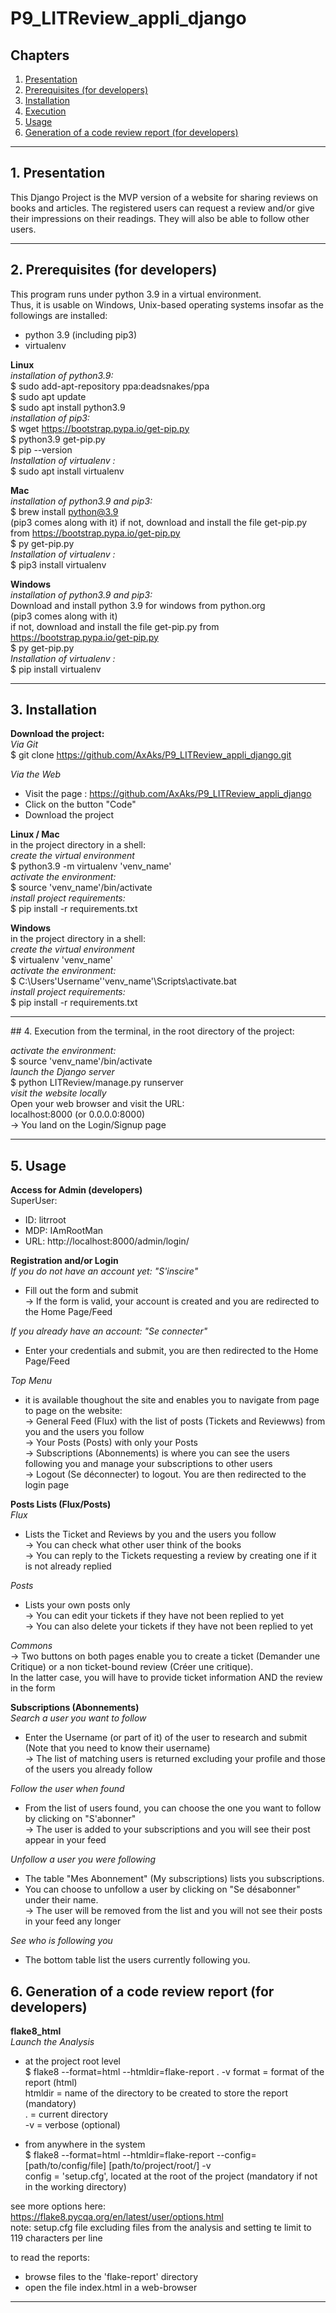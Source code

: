 # P9_LITReview_appli_django

## Chapters

1. [Presentation](#presentation)
2. [Prerequisites (for developers)](#prerequisites)
3. [Installation](#installation)
4. [Execution](#execution)
5. [Usage](#usage)
6. [Generation of a code review report (for developers)](#generation_of_a_code_review_report)
***

## 1. Presentation <a name="presentation"></a>
This Django Project is the MVP version of a website for sharing reviews on books and articles.
The registered users can request a review and/or give their impressions on their readings.
They will also be able to follow other users.
***

## 2. Prerequisites (for developers) <a name="prerequisites"></a>
This program runs under python 3.9 in a virtual environment.  
Thus, it is usable on Windows, Unix-based operating systems
insofar as the followings are installed:
- python 3.9 (including pip3)
- virtualenv

__Linux__  
_installation of python3.9:_    
$ sudo add-apt-repository ppa:deadsnakes/ppa    
$ sudo apt update     
$ sudo apt install python3.9    
_installation of pip3:_     
$ wget https://bootstrap.pypa.io/get-pip.py     
$ python3.9 get-pip.py    
$ pip --version    
_Installation of virtualenv :_      
$ sudo apt install virtualenv    

__Mac__  
_installation of python3.9 and pip3:_  
$ brew install python@3.9    
(pip3 comes along with it) 
if not, download and install the file get-pip.py from https://bootstrap.pypa.io/get-pip.py    
$ py get-pip.py       
_Installation of virtualenv :_    
$ pip3 install virtualenv
  
__Windows__     
_installation of python3.9 and pip3:_  
Download and install python 3.9 for windows from python.org    
(pip3 comes along with it)     
if not, download and install the file get-pip.py from https://bootstrap.pypa.io/get-pip.py    
$ py get-pip.py     
_Installation of virtualenv :_   
$ pip install virtualenv    
***

## 3. Installation <a name="installation"></a>

__Download the project:__    
_Via Git_      
$ git clone https://github.com/AxAks/P9_LITReview_appli_django.git    
    
_Via the Web_     
- Visit the page : https://github.com/AxAks/P9_LITReview_appli_django     
- Click on the button "Code"     
- Download the project     

__Linux / Mac__       
in the project directory in a shell:       
_create the virtual environment_       
$ python3.9 -m virtualenv 'venv_name'        
_activate the environment:_        
$ source 'venv_name'/bin/activate         
_install project requirements:_       
$ pip install -r requirements.txt         
  
__Windows__    
in the project directory in a shell:        
_create the virtual environment_      
$ virtualenv 'venv_name'      
_activate the environment:_     
$ C:\Users\'Username'\'venv_name'\Scripts\activate.bat       
_install project requirements:_            
$ pip install -r requirements.txt
***

## 4. Execution <a name="execution"></a>
from the terminal, in the root directory of the project:

_activate the environment:_    
$ source 'venv_name'/bin/activate        
_launch the Django server_       
$ python LITReview/manage.py runserver    
_visit the website locally_       
Open your web browser and visit the URL:     
localhost:8000 (or 0.0.0.0:8000)       
-> You land on the Login/Signup page           
***

## 5. Usage <a name="usage"></a>

__Access for Admin (developers)__   
SuperUser: 
- ID: litrroot
- MDP: IAmRootMan
- URL: http://localhost:8000/admin/login/

__Registration and/or Login__    
_If you do not have an account yet: "S'inscire"_        
- Fill out the form and submit     
-> If the form is valid, your account is created and you are redirected to the Home Page/Feed     

_If you already have an account: "Se connecter"_
- Enter your credentials and submit, you are then redirected to the Home Page/Feed

_Top Menu_   
- it is available thoughout the site and enables you to navigate from page to page on the website:        
-> General Feed (Flux) with the list of posts (Tickets and Reviewws) from you and the users you follow     
-> Your Posts (Posts) with only your Posts     
-> Subscriptions (Abonnements) is where you can see the users following you and manage your subscriptions to other users    
-> Logout (Se déconnecter) to logout. You are then redirected to the login page     


__Posts Lists (Flux/Posts)__    
_Flux_    
- Lists the Ticket and Reviews by you and the users you follow     
-> You can check what other user think of the books    
-> You can reply to the Tickets requesting a review by creating one if it is not already replied     

_Posts_     
- Lists your own posts only    
-> You can edit your tickets if they have not been replied to yet      
-> You can also delete your tickets if they have not been replied to yet    

_Commons_       
-> Two buttons on both pages enable you to create a ticket (Demander une Critique) 
or a non ticket-bound review (Créer une critique).      
In the latter case, you will have to provide ticket information AND the review in the form      


__Subscriptions (Abonnements)__         
_Search a user you want to follow_        
- Enter the Username (or part of it) of the user to research and submit       
(Note that you need to know their username)        
-> The list of matching users is returned excluding your profile and those of the users you already follow    
  
_Follow the user when found_    
- From the list of users found, you can choose the one you want to follow by clicking on "S'abonner"      
-> The user is added to your subscriptions and you will see their post appear in your feed        
 
_Unfollow a user you were following_       
- The table "Mes Abonnement" (My subscriptions) lists you subscriptions.       
- You can choose to unfollow a user by clicking on "Se désabonner" under their name.      
-> The user will be removed from the list and you will not see their posts in your feed any longer    

_See who is following you_
- The bottom table list the users currently following you.

## 6. Generation of a code review report (for developers) <a name="generation_of_a_code_review_report"></a>
__flake8_html__    
_Launch the Analysis_

- at the project root level           
$ flake8 --format=html --htmldir=flake-report . -v
format = format of the report (html)    
htmldir = name of the directory to be created to store the report (mandatory)    
. = current directory    
-v = verbose (optional)    

- from anywhere in the system    
$ flake8 --format=html --htmldir=flake-report --config=[path/to/config/file] [path/to/project/root/] -v          
config = 'setup.cfg', located at the root of the project (mandatory if not in the working directory)     

see more options here:  
https://flake8.pycqa.org/en/latest/user/options.html  
note: setup.cfg file excluding files from the analysis 
and setting te limit to 119 characters per line  

to read the reports:  
- browse files to the 'flake-report' directory
- open the file index.html in a web-browser
***
